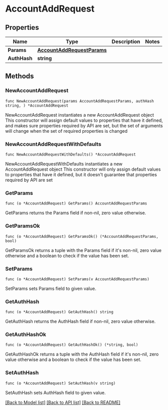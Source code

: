 # AccountAddRequest

## Properties

Name | Type | Description | Notes
------------ | ------------- | ------------- | -------------
**Params** | [**AccountAddRequestParams**](AccountAddRequestParams.md) |  | 
**AuthHash** | **string** |  | 

## Methods

### NewAccountAddRequest

`func NewAccountAddRequest(params AccountAddRequestParams, authHash string, ) *AccountAddRequest`

NewAccountAddRequest instantiates a new AccountAddRequest object
This constructor will assign default values to properties that have it defined,
and makes sure properties required by API are set, but the set of arguments
will change when the set of required properties is changed

### NewAccountAddRequestWithDefaults

`func NewAccountAddRequestWithDefaults() *AccountAddRequest`

NewAccountAddRequestWithDefaults instantiates a new AccountAddRequest object
This constructor will only assign default values to properties that have it defined,
but it doesn't guarantee that properties required by API are set

### GetParams

`func (o *AccountAddRequest) GetParams() AccountAddRequestParams`

GetParams returns the Params field if non-nil, zero value otherwise.

### GetParamsOk

`func (o *AccountAddRequest) GetParamsOk() (*AccountAddRequestParams, bool)`

GetParamsOk returns a tuple with the Params field if it's non-nil, zero value otherwise
and a boolean to check if the value has been set.

### SetParams

`func (o *AccountAddRequest) SetParams(v AccountAddRequestParams)`

SetParams sets Params field to given value.


### GetAuthHash

`func (o *AccountAddRequest) GetAuthHash() string`

GetAuthHash returns the AuthHash field if non-nil, zero value otherwise.

### GetAuthHashOk

`func (o *AccountAddRequest) GetAuthHashOk() (*string, bool)`

GetAuthHashOk returns a tuple with the AuthHash field if it's non-nil, zero value otherwise
and a boolean to check if the value has been set.

### SetAuthHash

`func (o *AccountAddRequest) SetAuthHash(v string)`

SetAuthHash sets AuthHash field to given value.



[[Back to Model list]](../README.md#documentation-for-models) [[Back to API list]](../README.md#documentation-for-api-endpoints) [[Back to README]](../README.md)


